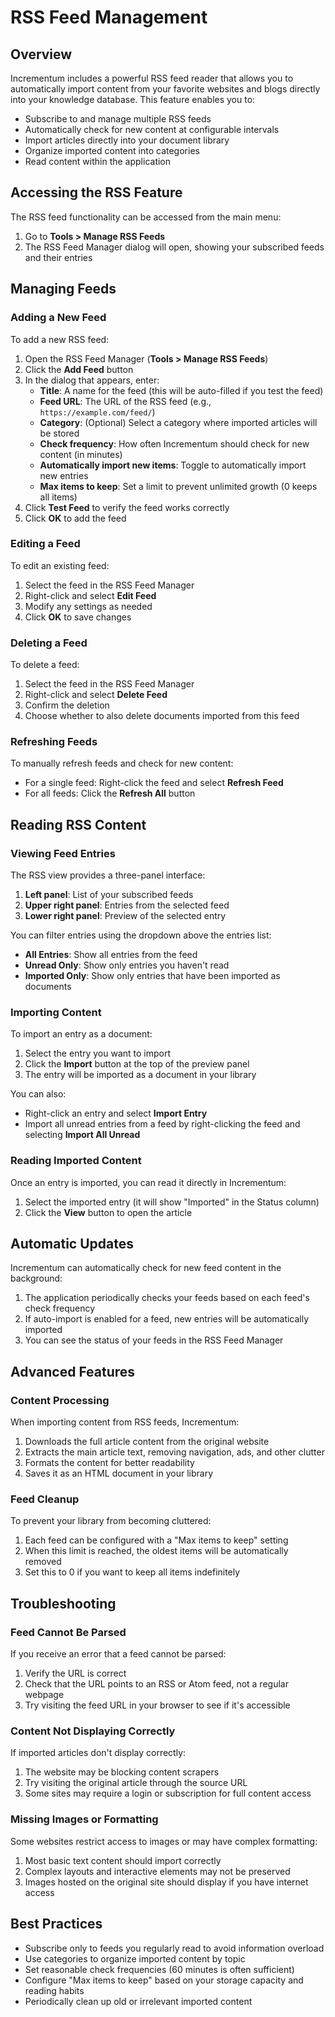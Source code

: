 # RSS Feed Management

## Overview

Incrementum includes a powerful RSS feed reader that allows you to automatically import content from your favorite websites and blogs directly into your knowledge database. This feature enables you to:

- Subscribe to and manage multiple RSS feeds
- Automatically check for new content at configurable intervals
- Import articles directly into your document library
- Organize imported content into categories
- Read content within the application

## Accessing the RSS Feature

The RSS feed functionality can be accessed from the main menu:

1. Go to **Tools > Manage RSS Feeds**
2. The RSS Feed Manager dialog will open, showing your subscribed feeds and their entries

## Managing Feeds

### Adding a New Feed

To add a new RSS feed:

1. Open the RSS Feed Manager (**Tools > Manage RSS Feeds**)
2. Click the **Add Feed** button
3. In the dialog that appears, enter:
   - **Title**: A name for the feed (this will be auto-filled if you test the feed)
   - **Feed URL**: The URL of the RSS feed (e.g., `https://example.com/feed/`)
   - **Category**: (Optional) Select a category where imported articles will be stored
   - **Check frequency**: How often Incrementum should check for new content (in minutes)
   - **Automatically import new items**: Toggle to automatically import new entries
   - **Max items to keep**: Set a limit to prevent unlimited growth (0 keeps all items)
4. Click **Test Feed** to verify the feed works correctly
5. Click **OK** to add the feed

### Editing a Feed

To edit an existing feed:

1. Select the feed in the RSS Feed Manager
2. Right-click and select **Edit Feed**
3. Modify any settings as needed
4. Click **OK** to save changes

### Deleting a Feed

To delete a feed:

1. Select the feed in the RSS Feed Manager
2. Right-click and select **Delete Feed**
3. Confirm the deletion
4. Choose whether to also delete documents imported from this feed

### Refreshing Feeds

To manually refresh feeds and check for new content:

- For a single feed: Right-click the feed and select **Refresh Feed**
- For all feeds: Click the **Refresh All** button

## Reading RSS Content

### Viewing Feed Entries

The RSS view provides a three-panel interface:

1. **Left panel**: List of your subscribed feeds
2. **Upper right panel**: Entries from the selected feed
3. **Lower right panel**: Preview of the selected entry

You can filter entries using the dropdown above the entries list:
- **All Entries**: Show all entries from the feed
- **Unread Only**: Show only entries you haven't read
- **Imported Only**: Show only entries that have been imported as documents

### Importing Content

To import an entry as a document:

1. Select the entry you want to import
2. Click the **Import** button at the top of the preview panel
3. The entry will be imported as a document in your library

You can also:
- Right-click an entry and select **Import Entry**
- Import all unread entries from a feed by right-clicking the feed and selecting **Import All Unread**

### Reading Imported Content

Once an entry is imported, you can read it directly in Incrementum:

1. Select the imported entry (it will show "Imported" in the Status column)
2. Click the **View** button to open the article

## Automatic Updates

Incrementum can automatically check for new feed content in the background:

1. The application periodically checks your feeds based on each feed's check frequency
2. If auto-import is enabled for a feed, new entries will be automatically imported
3. You can see the status of your feeds in the RSS Feed Manager

## Advanced Features

### Content Processing

When importing content from RSS feeds, Incrementum:

1. Downloads the full article content from the original website
2. Extracts the main article text, removing navigation, ads, and other clutter
3. Formats the content for better readability
4. Saves it as an HTML document in your library

### Feed Cleanup

To prevent your library from becoming cluttered:

1. Each feed can be configured with a "Max items to keep" setting
2. When this limit is reached, the oldest items will be automatically removed
3. Set this to 0 if you want to keep all items indefinitely

## Troubleshooting

### Feed Cannot Be Parsed

If you receive an error that a feed cannot be parsed:

1. Verify the URL is correct
2. Check that the URL points to an RSS or Atom feed, not a regular webpage
3. Try visiting the feed URL in your browser to see if it's accessible

### Content Not Displaying Correctly

If imported articles don't display correctly:

1. The website may be blocking content scrapers
2. Try visiting the original article through the source URL
3. Some sites may require a login or subscription for full content access

### Missing Images or Formatting

Some websites restrict access to images or may have complex formatting:

1. Most basic text content should import correctly
2. Complex layouts and interactive elements may not be preserved
3. Images hosted on the original site should display if you have internet access

## Best Practices

- Subscribe only to feeds you regularly read to avoid information overload
- Use categories to organize imported content by topic
- Set reasonable check frequencies (60 minutes is often sufficient)
- Configure "Max items to keep" based on your storage capacity and reading habits
- Periodically clean up old or irrelevant imported content 